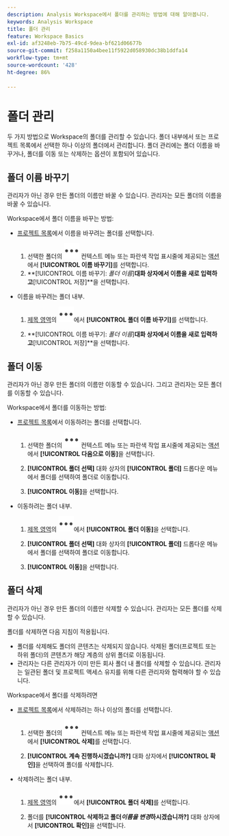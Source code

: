 ```yaml
---
description: Analysis Workspace에서 폴더를 관리하는 방법에 대해 알아봅니다.
keywords: Analysis Workspace
title: 폴더 관리
feature: Workspace Basics
exl-id: af3248eb-7b75-49cd-9dea-bf621d06677b
source-git-commit: f258a1150a4bee11f5922d058930dc38b1ddfa14
workflow-type: tm+mt
source-wordcount: '428'
ht-degree: 86%

---
```


# 폴더 관리

두 가지 방법으로 Workspace의 폴더를 관리할 수 있습니다. 폴더 내부에서 또는 프로젝트 목록에서 선택한 하나 이상의 폴더에서 관리합니다. 폴더 관리에는 폴더 이름을 바꾸거나, 폴더를 이동 또는 삭제하는 옵션이 포함되어 있습니다.

## 폴더 이름 바꾸기

관리자가 아닌 경우 만든 폴더의 이름만 바꿀 수 있습니다. 관리자는 모든 폴더의 이름을 바꿀 수 있습니다.

Workspace에서 폴더 이름을 바꾸는 방법:

* [프로젝트 목록](/help/analyze/analysis-workspace/build-workspace-project/freeform-overview.md#project-list)에서 이름을 바꾸려는 폴더를 선택합니다.

   1. 선택한 폴더의 ![More](/help/assets/icons/More.svg) 컨텍스트 메뉴 또는 파란색 작업 표시줄에 제공되는 [액션](/help/analyze/analysis-workspace/build-workspace-project/freeform-overview.md#actions)에서 **[!UICONTROL 이름 바꾸기]**&#x200B;를 선택합니다.
   1. **[!UICONTROL 이름 바꾸기: *폴더 이름&#x200B;*]**대화 상자에서 이름을 새로 입력하고**[!UICONTROL 저장&#x200B;]**을 선택합니다.

* 이름을 바꾸려는 폴더 내부.

   1. [제목 영역](/help/analyze/analysis-workspace/build-workspace-project/freeform-overview.md#title-area)의 ![More](/help/assets/icons/More.svg)에서 **[!UICONTROL 폴더 이름 바꾸기]**&#x200B;를 선택합니다.

   1. **[!UICONTROL 이름 바꾸기: *폴더 이름&#x200B;*]**대화 상자에서 이름을 새로 입력하고**[!UICONTROL 저장&#x200B;]**을 선택합니다.


## 폴더 이동

관리자가 아닌 경우 만든 폴더의 이름만 이동할 수 있습니다. 그리고 관리자는 모든 폴더를 이동할 수 있습니다.

Workspace에서 폴더를 이동하는 방법:

* [프로젝트 목록](/help/analyze/analysis-workspace/build-workspace-project/freeform-overview.md#project-list)에서 이동하려는 폴더를 선택합니다.

   1. 선택한 폴더의 ![More](/help/assets/icons/More.svg) 컨텍스트 메뉴 또는 파란색 작업 표시줄에 제공되는 [액션](/help/analyze/analysis-workspace/build-workspace-project/freeform-overview.md#actions)에서 **[!UICONTROL 다음으로 이동]**&#x200B;을 선택합니다.
   1. **[!UICONTROL 폴더 선택]** 대화 상자의 **[!UICONTROL 폴더]** 드롭다운 메뉴에서 폴더를 선택하여 폴더로 이동합니다.

   1. **[!UICONTROL 이동]**&#x200B;을 선택합니다.

* 이동하려는 폴더 내부.

   1. [제목 영역](/help/analyze/analysis-workspace/build-workspace-project/freeform-overview.md#title-area)의 ![More](/help/assets/icons/More.svg)에서 **[!UICONTROL 폴더 이동]**&#x200B;을 선택합니다.

   1. **[!UICONTROL 폴더 선택]** 대화 상자의 **[!UICONTROL 폴더]** 드롭다운 메뉴에서 폴더를 선택하여 폴더로 이동합니다.

   1. **[!UICONTROL 이동]**&#x200B;을 선택합니다.


## 폴더 삭제

관리자가 아닌 경우 만든 폴더의 이름만 삭제할 수 있습니다. 관리자는 모든 폴더를 삭제할 수 있습니다.

폴더를 삭제하면 다음 지침이 적용됩니다.

* 폴더를 삭제해도 폴더의 콘텐츠는 삭제되지 않습니다. 삭제된 폴더(프로젝트 또는 하위 폴더)의 콘텐츠가 해당 계층의 상위 폴더로 이동됩니다.
* 관리자는 다른 관리자가 이미 만든 회사 폴더 내 폴더를 삭제할 수 있습니다. 관리자는 일관된 폴더 및 프로젝트 액세스 유지를 위해 다른 관리자와 협력해야 할 수 있습니다.

Workspace에서 폴더를 삭제하려면

* [프로젝트 목록](/help/analyze/analysis-workspace/build-workspace-project/freeform-overview.md#project-list)에서 삭제하려는 하나 이상의 폴더를 선택합니다.

   1. 선택한 폴더의 ![More](/help/assets/icons/More.svg) 컨텍스트 메뉴 또는 파란색 작업 표시줄에 제공되는 [액션](/help/analyze/analysis-workspace/build-workspace-project/freeform-overview.md#actions)에서 **[!UICONTROL 삭제]**&#x200B;를 선택합니다.

   1. **[!UICONTROL 계속 진행하시겠습니까?]** 대화 상자에서 **[!UICONTROL 확인]**&#x200B;을 선택하여 폴더를 삭제합니다.

* 삭제하려는 폴더 내부.

   1. [제목 영역](/help/analyze/analysis-workspace/build-workspace-project/freeform-overview.md#title-area)의 ![More](/help/assets/icons/More.svg)에서 **[!UICONTROL 폴더 삭제]**&#x200B;를 선택합니다.

   1. 폴더를 **[!UICONTROL 삭제하고 폴더&#x200B;*이름을 변경*하시겠습니까?]** 대화 상자에서 **[!UICONTROL 확인]**&#x200B;을 선택합니다.


<!-- 
# Delete Folders 

You can delete folders that you create.

**Guidelines**

*  Deleting a folder does not delete the contents of the folder. The contents of a deleted folder (projects or sub-folders) are moved to the immediate folder above in the folder hierarchy.
*  Admins can delete a folder within the Company folder that another admin created. Admins may need to coordinate with other Admins to keep folder and project access consistent. See [About Folders in Analytics](/help/analyze/analysis-workspace/build-workspace-project/workspace-folders/about-folders.md)

To delete a folder

1.  Click the **…** ellipsis icon in the top-right.

    ![](/help/analyze/analysis-workspace/build-workspace-project/assets/select-delete-folder.png)
 
2.  Select **Delete folder**.
 
    A confirmation notification indicates that the folder was deleted.

    ![](/help/analyze/analysis-workspace/build-workspace-project/assets/deleted-folder.png)

-->